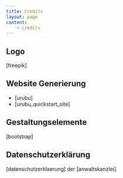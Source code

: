 ```yaml
---
title: Credits
layout: page
content:
    - credits
---
```


## Logo

[freepik]


## Website Generierung

 * [urubu]
 * [urubu_quickstart_site]


## Gestaltungselemente

   [bootstrap]


## Datenschutzerklärung

[datenschutzerklaerung] der [anwaltskanzlei].